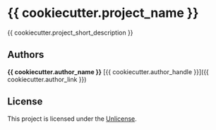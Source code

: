 # {{ cookiecutter.project_name }}

{{ cookiecutter.project_short_description }}

## Authors

**{{ cookiecutter.author_name }}** [{{ cookiecutter.author_handle }}]({{ cookiecutter.author_link }})


## License

This project is licensed under the [Unlicense](UNLICENSE.md).